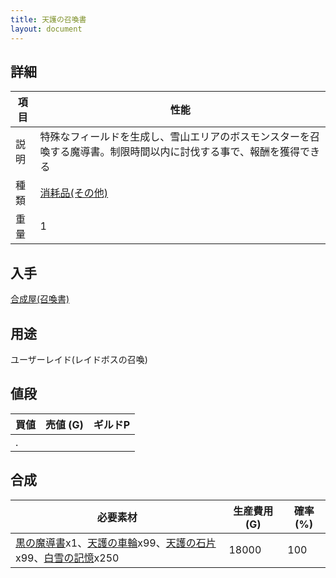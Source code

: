 ```yaml
---
title: 天護の召喚書
layout: document
---
```

## 詳細

|項目|性能|
|---|---|
|説明|特殊なフィールドを生成し、雪山エリアのボスモンスターを召喚する魔導書。制限時間以内に討伐する事で、報酬を獲得できる|
|種類|[消耗品(その他)](消耗品(その他))|
|重量|1|

## 入手

[合成屋(召喚書)](合成屋(召喚書))

## 用途

ユーザーレイド(レイドボスの召喚)

## 値段

|買値|売値 (G)|ギルドP|
|---|---|---|
|.|||

## 合成

|必要素材|生産費用 (G)|確率 (%)|
|---|---|---|
|[黒の魔導書](黒の魔導書)x1、[天護の車輪](天護の車輪)x99、[天護の石片](天護の石片)x99、[白雪の記憶](白雪の記憶)x250|18000|100|
